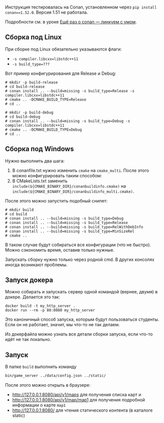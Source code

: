 Инструкция тестировалась на Conan, установленном через `pip install conan==1.52.0`. Версия 1.51 не работала.

Подробности см. в
уроке [Ещё раз о conan — линкуем с умом](https://www.notion.so/praktikum/bc565fa7a70040c48dc10850049b0a62?v=24f7e4d44c034398bc7a2c0899dbfd07&p=13c770a14d9246f58379cc4228d1a1ce&pm=s).

## Сборка под Linux

При сборке под Linux обязательно указываются флаги:

* `-s compiler.libcxx=libstdc++11`
* `-s build_type=???`

Вот пример конфигурирования для Release и Debug:

```
# mkdir -p build-release 
# cd build-release
# conan install .. --build=missing -s build_type=Release -s compiler.libcxx=libstdc++11
# cmake .. -DCMAKE_BUILD_TYPE=Release
# cd ..

# mkdir -p build-debug
# cd build-debug
# conan install .. --build=missing -s build_type=Debug -s compiler.libcxx=libstdc++11
# cmake .. -DCMAKE_BUILD_TYPE=Debug
# cd ..

```

## Сборка под Windows

Нужно выполнить два шага:

1. В conanfile.txt нужно изменить `cmake` на `cmake_multi`. После этого можно конфигурировать таким способом:
2. В CMakeLists.txt заменить `include(${CMAKE_BINARY_DIR}/conanbuildinfo.cmake)`
   на `include(${CMAKE_BINARY_DIR}/conanbuildinfo_multi.cmake)`.

После этого можно запустить подобный снипет:

```
# mkdir build 
# cd build
# conan install .. --build=missing -s build_type=Debug
# conan install .. --build=missing -s build_type=Release
# conan install .. --build=missing -s build_type=RelWithDebInfo
# conan install .. --build=missing -s build_type=MinSizeRel
# cmake ..
```

В таком случае будут собираться все конфигурации (что не быстро). Можно сэкономить время, оставив только нужные.

Запускать сборку нужно только через родной cmd. В других консолях иногда возникают проблемы.

## Запуск докера

Можно собирать и запускать сервер одной командой (вернее, двумя) в докере. Делается это так:

```
docker build -t my_http_server .
docker run --rm -p 80:8080 my_http_server
```

Это каноничный способ запуска, которым будут пользоваться студенты. Если он не работает, значит, мы что-то не так
делаем.

Из докерфайла можно узнать все детали сборки запуска, если что-то идёт не так локально.

## Запуск

В папке `build` выполнить команду

```sh
bin/game_server ../data/config.json ../static/
```

После этого можно открыть в браузере:

* http://127.0.0.1:8080/api/v1/maps для получения списка карт и
* http://127.0.0.1:8080/api/v1/map/map1 для получения подробной информации о карте `map1`
* http://127.0.0.1:8080/ для чтения статического контента (в каталоге static)